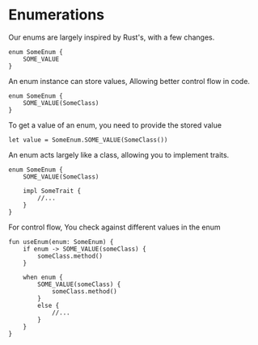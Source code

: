 # Enumerations

Our enums are largely inspired by Rust's, with a few changes.

```
enum SomeEnum {
    SOME_VALUE
}
```

An enum instance can store values,
Allowing better control flow in code.

```
enum SomeEnum {
    SOME_VALUE(SomeClass)
}
```

To get a value of an enum,
you need to provide the stored value

```
let value = SomeEnum.SOME_VALUE(SomeClass())
```

An enum acts largely like a class,
allowing you to implement traits.

```
enum SomeEnum {
    SOME_VALUE(SomeClass)

    impl SomeTrait {
        //...
    }
}
```

For control flow, 
You check against different values in the enum

```
fun useEnum(enum: SomeEnum) {
    if enum -> SOME_VALUE(someClass) {
        someClass.method()
    }

    when enum {
        SOME_VALUE(someClass) {
            someClass.method()
        }
        else {
            //...
        }
    }
}
```
